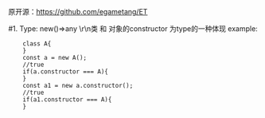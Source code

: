 
原开源：https://github.com/egametang/ET

#1. Type: new()=>any 
\r\n类 和 对象的constructor 为type的一种体现
example:
```
    class A{
    }   
    const a = new A();
    //true
    if(a.constructor === A){
    }
    const a1 = new a.constructor();
    //true
    if(a1.constructor === A){
    }
```
